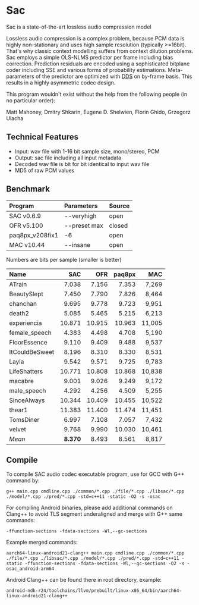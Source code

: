 # Sac
Sac is a state-of-the-art lossless audio compression model

Lossless audio compression is a complex problem, because PCM data is highly non-stationary and uses high sample resolution (typically >=16bit). That's why classic context modelling suffers from context dilution problems. Sac employs a simple OLS-NLMS predictor per frame including bias correction. Prediction residuals are encoded using a sophisticated bitplane coder including SSE and various forms of probability estimations. Meta-parameters of the predictor are optimized with [DDS](https://agupubs.onlinelibrary.wiley.com/doi/10.1029/2005WR004723) on by-frame basis. This results in a highly asymmetric codec design. 

This program wouldn't exist without the help from the following people (in no particular order):

Matt Mahoney, Dmitry Shkarin, Eugene D. Shelwien, Florin Ghido, Grzegorz Ulacha

## Technical Features
* Input: wav file with 1-16 bit sample size, mono/stereo, PCM
* Output: sac file including all input metadata
* Decoded wav file is bit for bit identical to input wav file
* MD5 of raw PCM values
 
## Benchmark
|Program|Parameters|Source|
|:-|:-|:-|
|SAC v0.6.9|--veryhigh|open|
|OFR v5.100|--preset max|closed|
|paq8px_v208fix1|-6|open|
|MAC v10.44|--insane|open|

Numbers are bits per sample (smaller is better)

| Name  | SAC | OFR | paq8px | MAC |
|:---|---:|---:|---:|---:|
|ATrain|7.038|7.156|7.353|7,269|
|BeautySlept|7.450|7.790|7.826|8,464|
|chanchan|9.695|9.778|9.723|9,951|
|death2|5.085|5.465|5.215|6,213|
|experiencia|10.871|10.915|10.963|11,005|
|female_speech|4.383|4.498|4.708|5,190|
|FloorEssence|9.110|9.409|9.488|9,537|
|ItCouldBeSweet|8.196|8.310|8.330|8,531|
|Layla|9.542|9.571|9.725|9,783|
|LifeShatters|10.771|10.808|10.868|10,838|
|macabre|9.001|9.026|9.249|9,172|
|male_speech|4.292|4.256|4.509|5,255|
|SinceAlways|10.344|10.409|10.455|10,522|
|thear1|11.383|11.400|11.474|11,451|
|TomsDiner|6.997|7.108|7.057|7,432|
|velvet|9.768|9.990|10.030|10,461|
|*Mean*|**8.370**|8.493|8.561|8,817|

## Compile

To compile SAC audio codec executable program, use for GCC with G++ command by:

```
g++ main.cpp cmdline.cpp ./common/*.cpp ./file/*.cpp ./libsac/*.cpp ./model/*.cpp ./pred/*.cpp -std=c++11 -static -O2 -s -osac
```

For compiling Android binaries, please add additional commands on Clang++ to avoid TLS segment underaligned and merge with G++ same commands:

```
-ffunction-sections -fdata-sections -Wl,--gc-sections
```

Example merged commands:
```
aarch64-linux-android21-clang++ main.cpp cmdline.cpp ./common/*.cpp ./file/*.cpp ./libsac/*.cpp ./model/*.cpp ./pred/*.cpp -std=c++11 -static -ffunction-sections -fdata-sections -Wl,--gc-sections -O2 -s -osac_android-arm64
```

Android Clang++ can be found there in root directory, example:

`android-ndk-r24/toolchains/llvm/prebuilt/linux-x86_64/bin/aarch64-linux-android21-clang++`